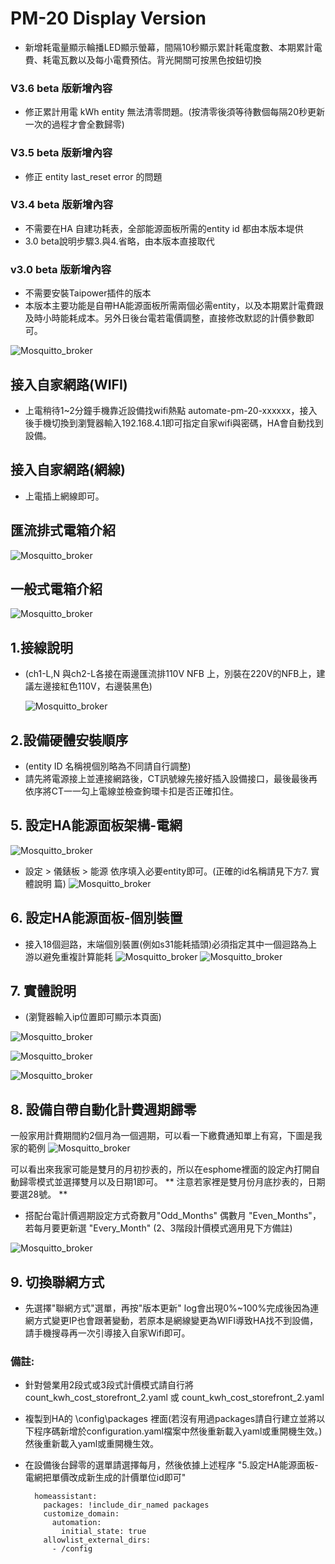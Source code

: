 # PM-20 Display Version
* 新增耗電量顯示輪播LED顯示螢幕，間隔10秒顯示累計耗電度數、本期累計電費、耗電瓦數以及每小電費預估。背光開關可按黑色按鈕切換
### V3.6 beta 版新增內容
* 修正累計用電 kWh entity 無法清零問題。(按清零後須等待數個每隔20秒更新一次的過程才會全數歸零)
### V3.5 beta 版新增內容
* 修正 entity last_reset error 的問題
### V3.4 beta 版新增內容
* 不需要在HA 自建功耗表，全部能源面板所需的entity id 都由本版本堤供
* 3.0 beta說明步驟3.與4.省略，由本版本直接取代
### v3.0 beta 版新增內容
* 不需要安裝Taipower插件的版本
* 本版本主要功能是自帶HA能源面板所需兩個必需entity，以及本期累計電費跟及時小時能耗成本。另外日後台電若電價調整，直接修改默認的計價參數即可。

![Mosquitto_broker](/PM_20/PM_20_v2/image/重置紐.jpg)
## 接入自家網路(WIFI)
* 上電稍待1~2分鐘手機靠近設備找wifi熱點 automate-pm-20-xxxxxx，接入後手機切換到瀏覽器輸入192.168.4.1即可指定自家wifi與密碼，HA會自動找到設備。
## 接入自家網路(網線)
* 上電插上網線即可。
## 匯流排式電箱介紹
![Mosquitto_broker](/PM_20/PM_20_v2/image/image10.JPG)
## 一般式電箱介紹
![Mosquitto_broker](/PM_20/PM_20_v2/image/a_15.JPG)
## 1.接線說明
* (ch1-L,N 與ch2-L各接在兩邊匯流排110V NFB 上，別裝在220V的NFB上，建議左邊接紅色110V，右邊裝黑色)

   ![Mosquitto_broker](/PM_20/PM_20_v2/image/S__51159045-3.JPG)
   
## 2.設備硬體安裝順序
* (entity ID 名稱視個別略為不同請自行調整)
* 請先將電源接上並連接網路後，CT訊號線先接好插入設備接口，最後最後再依序將CT一一勾上電線並檢查鉤環卡扣是否正確扣住。

## 5. 設定HA能源面板架構-電網
![Mosquitto_broker](/PM_20/PM_20_v2/image/上游.JPG)
* 設定  >  儀錶板  > 能源  依序填入必要entity即可。(正確的id名稱請見下方7. 實體說明 篇)
![Mosquitto_broker](/PM_20/PM_20_v2/image/p941.JPG)
## 6. 設定HA能源面板-個別裝置
* 接入18個迴路，末端個別裝置(例如s31能耗插頭)必須指定其中一個迴路為上游以避免重複計算能耗
![Mosquitto_broker](/PM_20/PM_20_v2/image/bk-03.JPG)
![Mosquitto_broker](/PM_20/PM_20_v2/image/洗衣機能耗.JPG)

## 7. 實體說明
* (瀏覽器輸入ip位置即可顯示本頁面)
   
![Mosquitto_broker](/PM_20/PM_20_v2/image/3.04-1.JPG)

![Mosquitto_broker](/PM_20/PM_20_v2/image/3.04-2.JPG)

![Mosquitto_broker](/PM_20/PM_20_v2/image/3.04-3.JPG)

## 8. 設備自帶自動化計費週期歸零 
一般家用計費期間約2個月為一個週期，可以看一下繳費通知單上有寫，下圖是我家的範例
![Mosquitto_broker](/wt32_electricity/image/68D1224C2C0A.jpg)

可以看出來我家可能是雙月的月初抄表的，所以在esphome裡面的設定內打開自動歸零模式並選擇雙月以及日期1即可。
** 注意若家裡是雙月份月底抄表的，日期要選28號。 **
* 搭配台電計價週期設定方式奇數月"Odd_Months" 偶數月 "Even_Months"，若每月要更新選 "Every_Month" (2、3階段計價模式適用見下方備註)
  
![Mosquitto_broker](/wt32_electricity/image/歸零選單.JPG)
## 9. 切換聯網方式
* 先選擇"聯網方式"選單，再按"版本更新" log會出現0%~100%完成後因為連網方式變更IP也會跟著變動，若原本是網線變更為WIFI導致HA找不到設備，請手機搜尋再一次引導接入自家Wifi即可。

### 備註:
 * 針對營業用2段式或3段式計價模式請自行將 count_kwh_cost_storefront_2.yaml 或 count_kwh_cost_storefront_2.yaml
 * 複製到HA的 \config\packages 裡面(若沒有用過packages請自行建立並將以下程序碼新增於configuration.yaml檔案中然後重新載入yaml或重開機生效。)然後重新載入yaml或重開機生效。
 * 在設備後台歸零的選單請選擇每月，然後依據上述程序 "5.設定HA能源面板-電網把單價改成新生成的計價單位id即可"

  
         homeassistant:
           packages: !include_dir_named packages
           customize_domain:
             automation:
               initial_state: true
           allowlist_external_dirs:
             - /config



